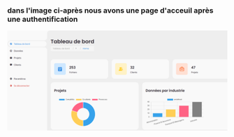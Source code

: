 ﻿<h3>dans l'image ci-après nous avons une page d'acceuil après une authentification </h3>

<img src="Captures/home page.PNG" />
